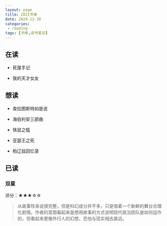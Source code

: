 ```yaml
---
layout: page
title: 2021书单
date: 2020-12-30
categories:
 - reading
tags: [书单,读书笔记]
---
```


## 在读

- 死屋手记

- 我的天才女友

## 想读

- 查拉图斯特如是说

- 海伯利安三部曲

- 铁鼠之槛

- 亚瑟王之死

- 柏辽兹回忆录

## 已读

### 双星

评分：★★★☆☆

> 从故事性来说很完整，但是科幻成分并不多，只是借着一个新鲜的舞台合理化剧情。作者的意图看起来是想用故事的方式说明现代政治团队是如何运作的，但看起来更像外行人的幻想，恐怕与现实相去甚远。